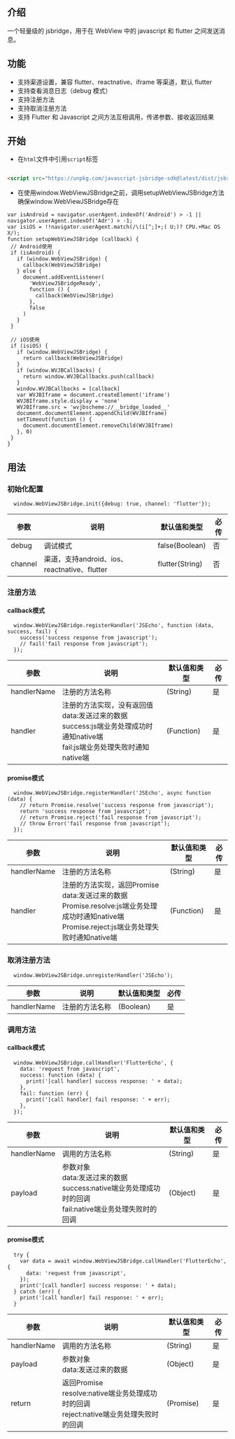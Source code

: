 ## 介绍

一个轻量级的 jsbridge，用于在 WebView 中的 javascript 和 flutter 之间发送消息。

## 功能

- 支持渠道设置，兼容 flutter、reactnative、iframe 等渠道，默认 flutter
- 支持查看消息日志（debug 模式）
- 支持注册方法
- 支持取消注册方法
- 支持 Flutter 和 Javascript 之间方法互相调用，传递参数、接收返回结果

## 开始

- 在`html`文件中引用`script`标签

```html

<script src="https://unpkg.com/javascript-jsbridge-sdk@latest/dist/jsbridge.umd.js"></script>
```
- 在使用window.WebViewJSBridge之前，调用setupWebViewJSBridge方法确保window.WebViewJSBridge存在
```text
var isAndroid = navigator.userAgent.indexOf('Android') > -1 || navigator.userAgent.indexOf('Adr') > -1;
var isiOS = !!navigator.userAgent.match(/\(i[^;]+;( U;)? CPU.+Mac OS X/);
function setupWebViewJSBridge (callback) {
 // Android使用
 if (isAndroid) {
   if (window.WebViewJSBridge) {
     callback(WebViewJSBridge)
   } else {
     document.addEventListener(
       'WebViewJSBridgeReady',
       function () {
         callback(WebViewJSBridge)
       },
       false
     )
   }
 }

 // iOS使用
 if (isiOS) {
   if (window.WebViewJSBridge) {
     return callback(WebViewJSBridge)
   }
   if (window.WVJBCallbacks) {
     return window.WVJBCallbacks.push(callback)
   }
   window.WVJBCallbacks = [callback]
   var WVJBIframe = document.createElement('iframe')
   WVJBIframe.style.display = 'none'
   WVJBIframe.src = 'wvjbscheme://__bridge_loaded__'
   document.documentElement.appendChild(WVJBIframe)
   setTimeout(function () {
     document.documentElement.removeChild(WVJBIframe)
   }, 0)
 }
}
```

## 用法

### 初始化配置

```text
  window.WebViewJSBridge.init({debug: true, channel: 'flutter'});
```

| 参数      | 说明                                   | 默认值和类型          | 必传  |
|---------|--------------------------------------|-----------------|-----|
| debug   | 调试模式                                 | false(Boolean)  | 否   |
| channel | 渠道，支持android、ios、reactnative、flutter | flutter(String) | 否   |

### 注册方法

#### callback模式

```text
  window.WebViewJSBridge.registerHandler('JSEcho', function (data, success, fail) {
    success('success response from javascript');
    // fail('fail response from javascript');
  });
```

| 参数          | 说明                                                                                          | 默认值和类型     | 必传  |
|-------------|---------------------------------------------------------------------------------------------|------------|-----|
| handlerName | 注册的方法名称                                                                                     | (String)   | 是   |
| handler     | 注册的方法实现，没有返回值<br/>data:发送过来的数据<br/>success:js端业务处理成功时通知native端<br/>fail:js端业务处理失败时通知native端 | (Function) | 是   |

#### promise模式

```text
  window.WebViewJSBridge.registerHandler('JSEcho', async function (data) {
    // return Promise.resolve('success response from javascript');
    return 'success response from javascript';
    // return Promise.reject('fail response from javascript');
    // throw Error('fail response from javascript');
  });
```

| 参数          | 说明                                                                                                                | 默认值和类型     | 必传  |
|-------------|-------------------------------------------------------------------------------------------------------------------|------------|-----|
| handlerName | 注册的方法名称                                                                                                           | (String)   | 是   |
| handler     | 注册的方法实现，返回Promise<br/>data:发送过来的数据<br/>Promise.resolve:js端业务处理成功时通知native端<br/>Promise.reject:js端业务处理失败时通知native端 | (Function) | 是   |

### 取消注册方法

```text
  window.WebViewJSBridge.unregisterHandler('JSEcho');
```

| 参数          | 说明      | 默认值和类型    | 必传  |
|-------------|---------|-----------|-----|
| handlerName | 注册的方法名称 | (Boolean) | 是   |

### 调用方法

#### callback模式

```text
  window.WebViewJSBridge.callHandler('FlutterEcho', {
    data: 'request from javascript',
    success: function (data) {
      print('[call handler] success response: ' + data);
    },
    fail: function (err) {
      print('[call handler] fail response: ' + err);
    },
  });
```

| 参数          | 说明                                                                             | 默认值和类型   | 必传  |
|-------------|--------------------------------------------------------------------------------|----------|-----|
| handlerName | 调用的方法名称                                                                        | (String) | 是   |
| payload     | 参数对象<br/>data:发送过来的数据<br/>success:native端业务处理成功时的回调<br/>fail:native端业务处理失败时的回调 | (Object) | 是   |

#### promise模式

```text
  try {
    var data = await window.WebViewJSBridge.callHandler('FlutterEcho', {
      data: 'request from javascript',
    });
    print('[call handler] success response: ' + data);
  } catch (err) {
    print('[call handler] fail response: ' + err);
  }
```
| 参数          | 说明                                                                   | 默认值和类型    | 必传  |
|-------------|----------------------------------------------------------------------|-----------|-----|
| handlerName | 调用的方法名称                                                              | (String)  | 是   |
| payload     | 参数对象<br/>data:发送过来的数据                                                | (Object)  | 是   |
| return      | 返回Promise<br/>resolve:native端业务处理成功时的回调<br/>reject:native端业务处理失败时的回调 | (Promise) | 是   |

